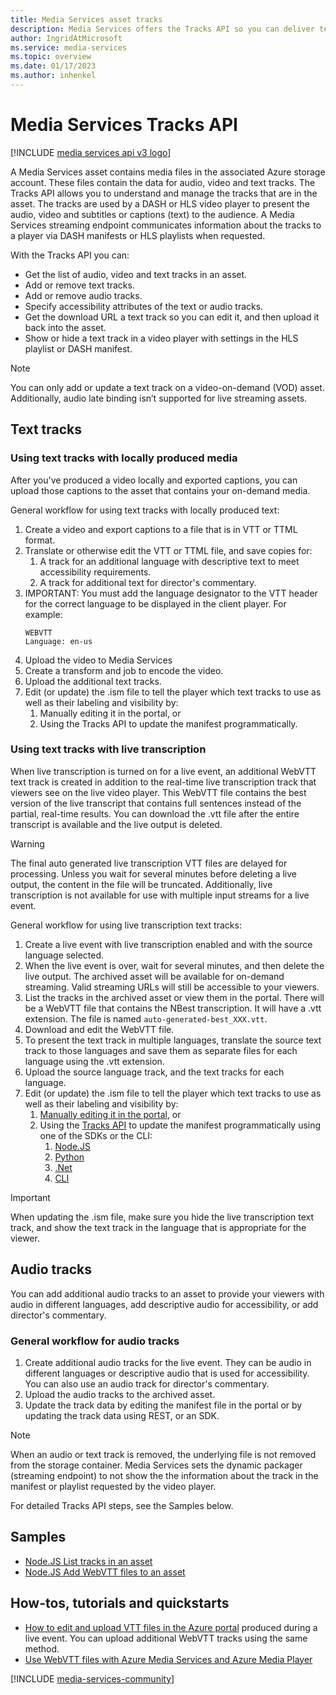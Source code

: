 ```yaml
---
title: Media Services asset tracks
description: Media Services offers the Tracks API so you can deliver text tracks with complete sentences and proper punctuation right after a live event is over, enable accessibility player features for the viewer, allow viewers to select the text and audio tracks of their choice.
author: IngridAtMicrosoft
ms.service: media-services
ms.topic: overview
ms.date: 01/17/2023
ms.author: inhenkel
---
```


# Media Services Tracks API

[!INCLUDE [media services api v3 logo](./includes/v3-hr.md)]

A Media Services asset contains media files in the associated Azure storage account. These files contain the data for audio, video and text tracks. The Tracks API allows you to understand and manage the tracks that are in the asset. The tracks are used by a DASH or HLS video player to present the audio, video and subtitles or captions (text) to the audience. A Media Services streaming endpoint communicates information about the tracks to a player via DASH manifests or HLS playlists when requested.

With the Tracks API you can:

- Get the list of audio, video and text tracks in an asset.
- Add or remove text tracks.
- Add or remove audio tracks.
- Specify accessibility attributes of the text or audio tracks.
- Get the download URL a text track so you can edit it, and then upload it back into the asset.
- Show or hide a text track in a video player with settings in the HLS playlist or DASH manifest.

> [!NOTE]
> You can only add or update a text track on a video-on-demand (VOD) asset. Additionally, audio late binding isn’t supported for live streaming assets.

## Text tracks

### Using text tracks with locally produced media

After you've produced a video locally and exported captions, you can upload those captions to the asset that contains your on-demand media.

General workflow for using text tracks with locally produced text:

1. Create a video and export captions to a file that is in VTT or TTML format.
1. Translate or otherwise edit the VTT or TTML file, and save copies for:
    1. A track for an additional language with descriptive text to meet accessibility requirements.
    1. A track for additional text for director's commentary.
1. IMPORTANT: You must add the language designator to the VTT header for the correct language to be displayed in the client player. For example:
    ```
    WEBVTT
    Language: en-us
    ```
1. Upload the video to Media Services
1. Create a transform and job to encode the video.
1. Upload the additional text tracks.
1. Edit (or update) the .ism file to tell the player which text tracks to use as well as their labeling and visibility by:
    1. Manually editing it in the portal, or
    1. Using the Tracks API to update the manifest programmatically.

### Using text tracks with live transcription

When live transcription is turned on for a live event, an additional WebVTT text track is created in addition to the real-time live transcription track that viewers see on the live video player. This WebVTT file contains the best version of the live transcript that contains full sentences instead of the partial, real-time results. You can download the .vtt file after the entire transcript is available and the live output is deleted.

> [!WARNING]
> The final auto generated live transcription VTT files are delayed for processing. Unless you wait for several minutes before deleting a live output, the content in the file will be truncated.  Additionally, live transcription is not available for use with multiple input streams for a live event.

General workflow for using live transcription text tracks:

1. Create a live event with live transcription enabled and with the source language selected.
1. When the live event is over, wait for several minutes, and then delete the live output.  The archived asset will be available for on-demand streaming.  Valid streaming URLs will still be accessible to your viewers.
1. List the tracks in the archived asset or view them in the portal. There will be a WebVTT file that contains the NBest transcription. It will have a .vtt extension. The file is named `auto-generated-best_XXX.vtt`.
1. Download and edit the WebVTT file.
1. To present the text track in multiple languages, translate the source text track to those languages and save them as separate files for each language using the .vtt extension.
1. Upload the source language track, and the text tracks for each language.
1. Edit (or update) the .ism file to tell the player which text tracks to use as well as their labeling and visibility by:
    1. [Manually editing it in the portal](tracks-edit-track-portal-how-to.md), or
    1. Using the [Tracks API](/rest/api/media/tracks/update-track-data?tabs=HTTP) to update the manifest programmatically using one of the SDKs or the CLI:
        1. [Node.JS](/javascript/api/@azure/arm-mediaservices/tracks?view=azure-node-latest#@azure-arm-mediaservices-tracks-beginupdatetrackdataandwait&preserve-view=true)
        1. [Python](/python/api/azure-mgmt-media/azure.mgmt.media.operations.tracksoperations?view=azure-python#azure-mgmt-media-operations-tracksoperations-begin-update-track-data&preserve-view=true)
        1. [.Net](/dotnet/api/microsoft.azure.management.media.tracksoperationsextensions.beginupdatetrackdata?view=azure-dotnet#microsoft-azure-management-media-tracksoperationsextensions-beginupdatetrackdata(microsoft-azure-management-media-itracksoperations-system-string-system-string-system-string-system-string)&preserve-view=true)
        1. [CLI](/cli/azure/ams/asset-track?view=azure-cli-latest#az-ams-asset-track-update-data&preserve-view=true)

> [!IMPORTANT]
> When updating the .ism file, make sure you hide the live transcription text track, and show the text track in the language that is appropriate for the viewer.

## Audio tracks

You can add additional audio tracks to an asset to provide your viewers with audio in different languages, add descriptive audio for accessibility, or add director's commentary.

### General workflow for audio tracks

1. Create additional audio tracks for the live event.  They can be audio in different languages or descriptive audio that is used for accessibility. You can also use an audio track for director's commentary.
1. Upload the audio tracks to the archived asset.
1. Update the track data by editing the manifest file in the portal or by updating the track data using REST, or an SDK.

> [!NOTE]
> When an audio or text track is removed, the underlying file is not removed from the storage container. Media Services sets the dynamic packager (streaming endpoint) to not show the the information about the track in the manifest or playlist requested by the video player.

For detailed Tracks API steps, see the Samples below.

## Samples

- [Node.JS List tracks in an asset](https://github.com/Azure-Samples/media-services-v3-node-tutorials/blob/main/Assets/list-tracks-in-asset.ts)
- [Node.JS Add WebVTT files to an asset](https://github.com/Azure-Samples/media-services-v3-node-tutorials/blob/main/Assets/add-WebVTT-tracks.ts)

## How-tos, tutorials and quickstarts

- [How to edit and upload VTT files in the Azure portal](tracks-edit-track-portal-how-to.md) produced during a live event. You can upload additional WebVTT tracks using the same method.
- [Use WebVTT files with Azure Media Services and Azure Media Player](amp-captions-tutorial.md)

[!INCLUDE [media-services-community](includes/media-services-community.md)]
